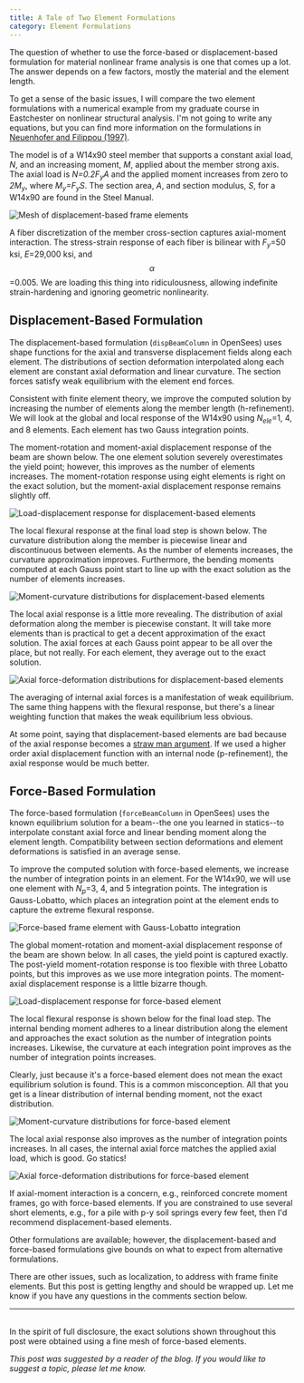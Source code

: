 ```yaml
---
title: A Tale of Two Element Formulations
category: Element Formulations
---
```


The question of whether to use the force-based or displacement-based
formulation for material nonlinear frame analysis is one that comes up a lot.
The answer depends on a few factors, mostly the material and the element length.

To get a sense of the basic issues, I will compare the two element
formulations with a numerical example from my graduate course in Eastchester
on nonlinear structural analysis. I'm not going to write any equations, but
you can find more information on the formulations in
[Neuenhofer and Filippou (1997)](https://doi.org/10.1061/(ASCE)0733-9445(1997)123:7(958)).

The model is of a W14x90 steel member that supports a constant axial load,
_N_, and an increasing moment, _M_, applied about the member strong axis.
The axial load is _N=0.2F<sub>y</sub>A_ and the applied moment increases from zero to
_2M<sub>y</sub>_, where _M<sub>y</sub>=F<sub>y</sub>S_. The section area, _A_, and section modulus,
_S_, for a W14x90 are found in the Steel Manual.

![Mesh of displacement-based frame elements](/assets/images/mrdbProppedCantilever.png)

A fiber discretization of the member cross-section captures axial-moment
interaction. The stress-strain response of each fiber is bilinear with
_F<sub>y</sub>_=50 ksi, _E_=29,000 ksi, and $$\alpha$$=0.005. We are loading this
thing into ridiculousness, allowing indefinite strain-hardening and ignoring
geometric nonlinearity.

## Displacement-Based Formulation

The displacement-based formulation (`dispBeamColumn` in OpenSees) uses shape
functions for the axial and transverse displacement fields along each element.
The distributions of section deformation interpolated along each element are
constant axial deformation and linear curvature. The section forces satisfy
weak equilibrium with the element end forces.

Consistent with finite element theory, we improve the computed solution by
increasing the number of elements along the member length (h-refinement). We
will look at the global and local response of the W14x90 using
_N<sub>ele</sub>_=1, 4, and 8 elements. Each element has two Gauss integration
points.

The moment-rotation and moment-axial displacement response of the beam are
shown below. The one element solution severely overestimates the yield point;
however, this improves as the number of elements increases. The
moment-rotation response using eight elements is right on the exact solution,
but the moment-axial displacement response remains slightly off.

![Load-displacement response for displacement-based elements](/assets/images/mrdbBeam.png)

The local flexural response at the final load step is shown below. The curvature distribution along the member is piecewise linear and discontinuous between elements. As the number of elements increases, the curvature approximation improves. Furthermore, the bending moments computed at each Gauss point start to line up with the exact solution as the number of elements increases.

![Moment-curvature distributions for displacement-based elements](/assets/images/mrdbBeamProfileM.png)

The local axial response is a little more revealing. The distribution of axial deformation along the member is piecewise constant. It will take more elements than is practical to get a decent approximation of the exact solution. The axial forces at each Gauss point appear to be all over the place, but not really. For each element, they average out to the exact solution.

![Axial force-deformation distributions for displacement-based elements](/assets/images/mrdbBeamProfileN.png)

The averaging of internal axial forces is a manifestation of weak equilibrium. The same thing happens with the flexural response, but there's a linear weighting function that makes the weak equilibrium less obvious.

At some point, saying that displacement-based elements are bad because of the axial response becomes a
[straw man argument](https://en.wikipedia.org/wiki/Straw_man).
If we used a higher order axial displacement function with an internal node (p-refinement), the axial response would be much better.

## Force-Based Formulation

The force-based formulation (`forceBeamColumn` in OpenSees) uses the known equilibrium solution for a beam--the one you learned in statics--to interpolate constant axial force and linear bending moment along the element length. Compatibility between section deformations and element deformations is satisfied in an average sense.

To improve the computed solution with force-based elements, we increase the number of integration points in an element. For the W14x90, we will use one element with _N<sub>p</sub>_=3, 4, and 5 integration points. The integration is Gauss-Lobatto, which places an integration point at the element ends to capture the extreme flexural response.

![Force-based frame element with Gauss-Lobatto integration](/assets/images/fbbcProppedCantilever.png)

The global moment-rotation and moment-axial displacement response of the beam are shown below. In all cases, the yield point is captured exactly. The post-yield moment-rotation response is too flexible with three Lobatto points, but this improves as we use more integration points. The moment-axial displacement response is a little bizarre though.

![Load-displacement response for force-based element](/assets/images/fbbcBeam.png)

The local flexural response is shown below for the final load step. The internal bending moment adheres to a linear distribution along the element and approaches the exact solution as the number of integration points increases. Likewise, the curvature at each integration point improves as the number of integration points increases.

Clearly, just because it's a force-based element does not mean the exact equilibrium solution is found. This is a common misconception. All that you get is a linear distribution of internal bending moment, not the exact distribution.

![Moment-curvature distributions for force-based element](/assets/images/fbbcBeamProfileM.png)

The local axial response also improves as the number of integration points increases. In all cases, the internal axial force matches the applied axial load, which is good. Go statics!

![Axial force-deformation distributions for force-based element](/assets/images/fbbcBeamProfileN.png)

If axial-moment interaction is a concern, e.g., reinforced concrete moment frames, go with force-based elements. If you are constrained to use several short elements, e.g., for a pile with p-y soil springs every few feet, then I'd recommend displacement-based elements.

Other formulations are available; however, the displacement-based and force-based formulations give bounds on what to expect from alternative formulations.

There are other issues, such as localization, to address with frame finite elements. But this post is getting lengthy and should be wrapped up. Let me know if you have any questions in the comments section below.

---
<br>
In the spirit of full disclosure, the exact solutions shown throughout this
post were obtained using a fine mesh of force-based elements.

_This post was suggested by a reader of the blog. If you would like to
suggest a topic, please let me know._
